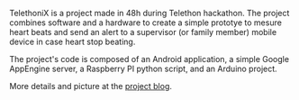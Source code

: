 TelethoniX is a project made in 48h during Telethon hackathon. The project combines software and a hardware to create a simple prototye to mesure heart beats and send an alert to a supervisor (or family member) mobile device in case heart stop beating. 

The project's code is composed of an Android application, a simple Google AppEngine server, a Raspberry PI python script, and an Arduino project.

More details and picture at the [project blog](http://telethon.bemyapp.com/?cat=3 "Blog").